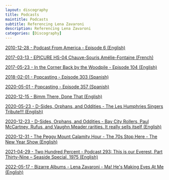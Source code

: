 ```yaml
---
layout: discography
title: Podcasts
maintitle: Podcasts
subtitle: Referencing Lena Zavaroni
description: Referencing Lena Zavaroni
categories: [Discography]
---
```


<a href="/discography/podcasts/2010-12-28-podcast-from-america">2010-12-28 - Podcast From America - Episode 6 (English)</a>

<a href="/discography/podcasts/2017-03-13-epicure-hs-04-chauve-souris-amélie-fontaine">2017-03-13 - EPICURE HS-04 Chauve-Souris Amélie-Fontaine (French)</a>

<a href="/discography/podcasts/2017-05-23-in-the-corner-back-by-the-woodpile">2017-05-23 - In the Corner Back by the Woodpile - Episode 104 (English)</a>

<a href="/discography/podcasts/2018-02-01-popcasting303">2018-02-01 - Popcasting - Episode 303 (Spanish)</a>

<a href="/discography/podcasts/2020-05-01-popcasting357">2020-05-01 - Popcasting - Episode 357 (Spanish)</a>

<a href="/discography/podcasts/2020-12-15-bimm-there-done-that">2020-12-15 - Bimm There, Done That (English)</a>

<a href="/discography/podcasts/2020-05-23-d-sides-orphans-and-oddities">2020-05-23 - D-Sides, Orphans, and Oddities - The Les Humphries Singers Tribute!!! (English)</a>

<a href="/discography/podcasts/2020-12-23-d-sides-orphans-and-oddities">2020-12-23 - D-Sides, Orphans, and Oddities - Bay City Rollers, Paul McCartney, Rufus, and Vaughn Meader rarities. It really sells itself (English)</a>

<a href="/discography/podcasts/2020-12-31-the-70s-stop-here">2020-12-31 - The Peggy Mount Calamity Hour - The 70s Stop Here - The New Year Show (English)</a>

<a href="/discography/podcasts/2021-04-29-two-hundred-percent">2021-04-29 - Two Hundred Percent - Podcast 293: This is our Everest, Part Thirty-Nine – Seaside Special, 1975 (English)</a>

<a href="/discography/podcasts/2022-05-17-bizarre-albums">2022-05-17 - Bizarre Albums - Lena Zavaroni - Ma! He's Making Eyes At Me (English)</a>

